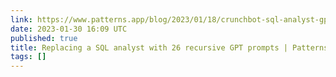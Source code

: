 ```yaml
---
link: https://www.patterns.app/blog/2023/01/18/crunchbot-sql-analyst-gpt/
date: 2023-01-30 16:09 UTC
published: true
title: Replacing a SQL analyst with 26 recursive GPT prompts | Patterns
tags: []
---
```



